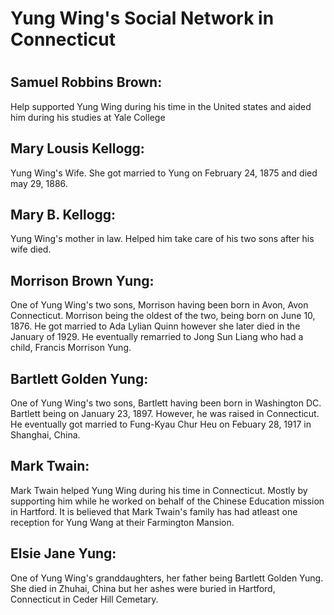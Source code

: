 # Yung Wing's Social Network in Connecticut

#

## Samuel Robbins Brown: 
Help supported Yung Wing during his time in the United states and aided him during his studies at Yale College

## Mary Lousis Kellogg: 
Yung Wing's Wife. She got married to Yung on February 24, 1875 and died may 29, 1886.

## Mary B. Kellogg: 
Yung Wing's mother in law. Helped him take care of his two sons after his wife died.

## Morrison Brown Yung: 
One of Yung Wing's two sons, Morrison having been born in Avon, Avon Connecticut. Morrison being the oldest of the two, being born on June 10, 1876. He got married to Ada Lylian Quinn however she later died in the January of 1929. He eventually remarried to Jong Sun Liang who had a child, Francis Morrison Yung.

## Bartlett Golden Yung: 
One of Yung Wing's two sons, Bartlett having been born in Washington DC. Bartlett being on January 23, 1897. However, he was raised in Connecticut. He eventually got married to Fung-Kyau Chur Heu on Febuary 28, 1917 in Shanghai, China.

## Mark Twain: 
Mark Twain helped Yung Wing during his time in Connecticut. Mostly by supporting him while he worked on behalf of the Chinese Education mission in Hartford. It is believed that Mark Twain's family has had atleast one reception for Yung Wang at their Farmington Mansion.

## Elsie Jane Yung: 
One of Yung Wing's granddaughters, her father being Bartlett Golden Yung. She died in Zhuhai, China but her ashes were buried in Hartford, Connecticut in Ceder Hill Cemetary.